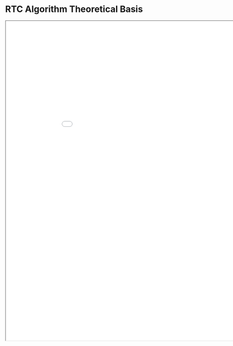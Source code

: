 # RTC Algorithm Theoretical Basis

<iframe src = "/ViewerJS/#../guides/Sentinel_RTC_ATBD_v3.1.pdf" 
        width='960' height='1024' allowfullscreen webkitallowfullscreen>
</iframe>
